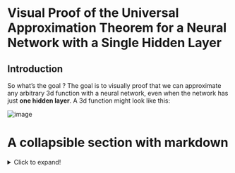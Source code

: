 # Visual Proof of the Universal Approximation Theorem for a Neural Network with a Single Hidden Layer

## Introduction

So what’s the goal ? The goal is to visually proof that we can approximate any arbitrary 3d function with a neural network, even when the network has just **one hidden layer**. 
A 3d function might look like this:

![image](https://user-images.githubusercontent.com/16619270/125162666-84d12400-e189-11eb-84b4-f3bc596d7d4d.png)


# A collapsible section with markdown
<details>
  <summary>Click to expand!</summary>
  
  ## Heading
  1. A numbered
  2. list
     * With some
     * Sub bullets
</details>
